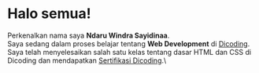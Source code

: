 # Halo semua! 

Perkenalkan nama saya **Ndaru Windra Sayidinaa**.\
Saya sedang dalam proses belajar tentang **Web Development** di [Dicoding](https://www.dicoding.com/).\
Saya telah menyelesaikan salah satu kelas tentang dasar HTML dan CSS di Dicoding dan mendapatkan [Sertifikasi Dicoding](https://www.dicoding.com/certificates/RVZK4311EPD5).\

<!--
**NdaruWindra/NdaruWindra** is a ✨ _special_ ✨ repository because its `README.md` (this file) appears on your GitHub profile.

Here are some ideas to get you started:

- 🔭 I’m currently working on ...
- 🌱 I’m currently learning ...
- 👯 I’m looking to collaborate on ...
- 🤔 I’m looking for help with ...
- 💬 Ask me about ...
- 📫 How to reach me: ...
- 😄 Pronouns: ...
- ⚡ Fun fact: ...
-->

